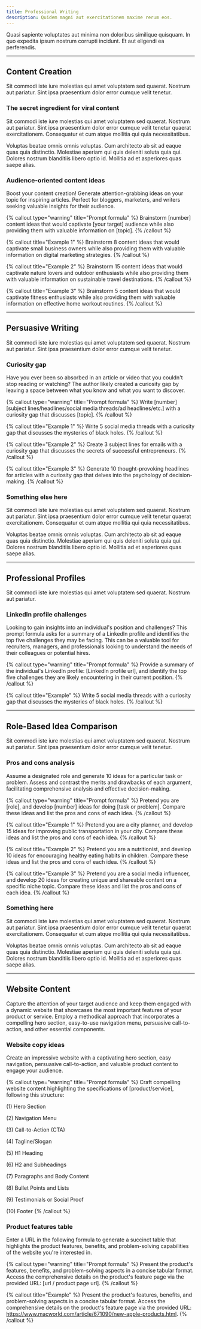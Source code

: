 ```yaml
---
title: Professional Writing
description: Quidem magni aut exercitationem maxime rerum eos.
---
```


Quasi sapiente voluptates aut minima non doloribus similique quisquam. In quo expedita ipsum nostrum corrupti incidunt. Et aut eligendi ea perferendis.

---

## Content Creation

Sit commodi iste iure molestias qui amet voluptatem sed quaerat. Nostrum aut pariatur. Sint ipsa praesentium dolor error cumque velit tenetur.

### The secret ingredient for viral content

Sit commodi iste iure molestias qui amet voluptatem sed quaerat. Nostrum aut pariatur. Sint ipsa praesentium dolor error cumque velit tenetur quaerat exercitationem. Consequatur et cum atque mollitia qui quia necessitatibus.

Voluptas beatae omnis omnis voluptas. Cum architecto ab sit ad eaque quas quia distinctio. Molestiae aperiam qui quis deleniti soluta quia qui. Dolores nostrum blanditiis libero optio id. Mollitia ad et asperiores quas saepe alias.

### Audience-oriented content ideas

Boost your content creation! Generate attention-grabbing ideas on your topic for inspiring articles. Perfect for bloggers, marketers, and writers seeking valuable insights for their audience.

{% callout type="warning" title="Prompt formula" %}
Brainstorm [number] content ideas that would captivate [your target] audience while also providing them with valuable information on [topic].
{% /callout %}

{% callout title="Example 1" %}
Brainstorm 8 content ideas that would captivate small business owners while also providing them with valuable information on digital marketing strategies.
{% /callout %}

{% callout title="Example 2" %}
Brainstorm 15 content ideas that would captivate nature lovers and outdoor enthusiasts while also providing them with valuable information on sustainable travel destinations.
{% /callout %}

{% callout title="Example 3" %}
Brainstorm 5 content ideas that would captivate fitness enthusiasts while also providing them with valuable information on effective home workout routines.
{% /callout %}

---

## Persuasive Writing

Sit commodi iste iure molestias qui amet voluptatem sed quaerat. Nostrum aut pariatur. Sint ipsa praesentium dolor error cumque velit tenetur.

### Curiosity gap

Have you ever been so absorbed in an article or video that you couldn't stop reading or watching? The author likely created a curiosity gap by leaving a space between what you know and what you want to discover.

{% callout type="warning" title="Prompt formula" %}
Write [number] [subject lines/headlines/social media threads/ad headlines/etc.] with a curiosity gap that discusses [topic].
{% /callout %}

{% callout title="Example 1" %}
Write 5 social media threads with a curiosity gap that discusses the mysteries of black holes.
{% /callout %}

{% callout title="Example 2" %}
Create 3 subject lines for emails with a curiosity gap that discusses the secrets of successful entrepreneurs.
{% /callout %}

{% callout title="Example 3" %}
Generate 10 thought-provoking headlines for articles with a curiosity gap that delves into the psychology of decision-making.
{% /callout %}

### Something else here

Sit commodi iste iure molestias qui amet voluptatem sed quaerat. Nostrum aut pariatur. Sint ipsa praesentium dolor error cumque velit tenetur quaerat exercitationem. Consequatur et cum atque mollitia qui quia necessitatibus.

Voluptas beatae omnis omnis voluptas. Cum architecto ab sit ad eaque quas quia distinctio. Molestiae aperiam qui quis deleniti soluta quia qui. Dolores nostrum blanditiis libero optio id. Mollitia ad et asperiores quas saepe alias.

---

## Professional Profiles

Sit commodi iste iure molestias qui amet voluptatem sed quaerat. Nostrum aut pariatur.

### LinkedIn profile challenges

Looking to gain insights into an individual's position and challenges? This prompt formula asks for a summary of a LinkedIn profile and identifies the top five challenges they may be facing. This can be a valuable tool for recruiters, managers, and professionals looking to understand the needs of their colleagues or potential hires.

{% callout type="warning" title="Prompt formula" %}
Provide a summary of the individual's LinkedIn profile: [LinkedIn profile url], and identify the top five challenges they are likely encountering in their current position.
{% /callout %}

{% callout title="Example" %}
Write 5 social media threads with a curiosity gap that discusses the mysteries of black holes.
{% /callout %}

---

## Role-Based Idea Comparison

Sit commodi iste iure molestias qui amet voluptatem sed quaerat. Nostrum aut pariatur. Sint ipsa praesentium dolor error cumque velit tenetur.

### Pros and cons analysis

Assume a designated role and generate 10 ideas for a particular task or problem. Assess and contrast the merits and drawbacks of each argument, facilitating comprehensive analysis and effective decision-making.

{% callout type="warning" title="Prompt formula" %}
Pretend you are [role], and develop [number] ideas for doing [task or problem]. Compare these ideas and list the pros and cons of each idea.
{% /callout %}

{% callout title="Example 1" %}
Pretend you are a city planner, and develop 15 ideas for improving public transportation in your city. Compare these ideas and list the pros and cons of each idea.
{% /callout %}

{% callout title="Example 2" %}
Pretend you are a nutritionist, and develop 10 ideas for encouraging healthy eating habits in children. Compare these ideas and list the pros and cons of each idea.
{% /callout %}

{% callout title="Example 3" %}
Pretend you are a social media influencer, and develop 20 ideas for creating unique and shareable content on a specific niche topic. Compare these ideas and list the pros and cons of each idea.
{% /callout %}

### Something here

Sit commodi iste iure molestias qui amet voluptatem sed quaerat. Nostrum aut pariatur. Sint ipsa praesentium dolor error cumque velit tenetur quaerat exercitationem. Consequatur et cum atque mollitia qui quia necessitatibus.

Voluptas beatae omnis omnis voluptas. Cum architecto ab sit ad eaque quas quia distinctio. Molestiae aperiam qui quis deleniti soluta quia qui. Dolores nostrum blanditiis libero optio id. Mollitia ad et asperiores quas saepe alias.

---

## Website Content

Capture the attention of your target audience and keep them engaged with a dynamic website that showcases the most important features of your product or service. Employ a methodical approach that incorporates a compelling hero section, easy-to-use navigation menu, persuasive call-to-action, and other essential components.

### Website copy ideas

Create an impressive website with a captivating hero section, easy navigation, persuasive call-to-action, and valuable product content to engage your audience.

{% callout type="warning" title="Prompt formula" %}
Craft compelling website content highlighting the specifications of [product/service], following this structure:

(1) Hero Section

(2) Navigation Menu

(3) Call-to-Action (CTA)

(4) Tagline/Slogan

(5) H1 Heading

(6) H2 and Subheadings

(7) Paragraphs and Body Content

(8) Bullet Points and Lists

(9) Testimonials or Social Proof

(10) Footer
{% /callout %}

### Product features table

Enter a URL in the following formula to generate a succinct table that highlights the product features, benefits, and problem-solving capabilities of the website you're interested in.

{% callout type="warning" title="Prompt formula" %}
Present the product's features, benefits, and problem-solving aspects in a concise tabular format. Access the comprehensive details on the product's feature page via the provided URL: [url / product page url].
{% /callout %}

{% callout title="Example" %}
Present the product's features, benefits, and problem-solving aspects in a concise tabular format. Access the comprehensive details on the product's feature page via the provided URL: https://www.macworld.com/article/671090/new-apple-products.html.
{% /callout %}
